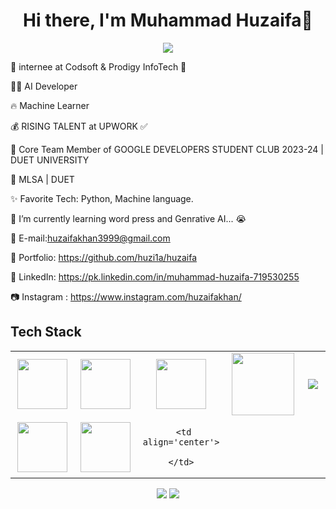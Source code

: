 <body>
  <div align="center">
    <h1> Hi there, I'm Muhammad Huzaifa👋<a href="https://github.com/huzi1a/huzaifa"></h1>
  </div>
<p align="center">
<a href="https://github.com/hammad-air"><img src="https://readme-typing-svg.herokuapp.com/?lines=Data+Scientist;Web+Developer;Mern+Stack+Developer+and+ML&font=Roboto&size=26&duration=3500&pause=500&center=true&width=500&height=50&color=eab676"></a>
	


🤵 internee at Codsoft & Prodigy InfoTech 🤖
	
👨‍💻 AI Developer

🔥 Machine Learner
	
💰 RISING TALENT at UPWORK ✅
	
📢 Core Team Member of GOOGLE DEVELOPERS STUDENT CLUB  2023-24 | DUET UNIVERSITY

📢 MLSA | DUET

✨ Favorite Tech: Python, Machine language.

📓 I’m currently learning word press and Genrative AI... 😭

📧 E-mail:huzaifakhan3999@gmail.com

🎨 Portfolio: https://github.com/huzi1a/huzaifa

💼 LinkedIn: https://pk.linkedin.com/in/muhammad-huzaifa-719530255

📷 Instagram : https://www.instagram.com/huzaifakhan/
 
<h2>Tech Stack</h2>

<table width="100">
<tr>
    <td align='center' width="200">
        <img src="https://www.svgrepo.com/show/353648/dialogflow.svg" width="80">
    </td>

  <td align='center' width="200">
        <img src="https://upload.wikimedia.org/wikipedia/commons/thumb/c/cb/Google_Assistant_logo.svg/1200px-Google_Assistant_logo.svg.png"  width="80">
    </td>
 <td align='center' width="200">
        <img src="https://github.com/abranhe/programming-languages-logos/blob/master/src/javascript/javascript.svg" width="80">
    </td>
 <td align='center' width="200">
        <img src="https://fiverr-res.cloudinary.com/npm-assets/layout-server/fiverr-og-logo.5fd6463.png" width="100">
    </td>
 <td align='center' width="200">
        <img src="https://www.vectorlogo.zone/logos/reactjs/reactjs-ar21.svg">
    </td>
 
</tr>
 
<tr>
    <td align='center'>
        <img src="https://upload.wikimedia.org/wikipedia/commons/thumb/3/38/HTML5_Badge.svg/600px-HTML5_Badge.svg.png"  width="80">
    </td>
    <td align='center'>
        <img src="https://upload.wikimedia.org/wikipedia/commons/thumb/4/4c/Typescript_logo_2020.svg/1200px-Typescript_logo_2020.svg.png" width="80">
    </td>
 <td align='center'>
        
     <td align='center'>

    </td>
</tr>
 

    
</table>
</p>
<p align="center">
<a href="https://pk.linkedin.com/in/muhammad-huzaifa-719530255"><img src="https://img.shields.io/badge/muhammad%20huzaifa-0077B5?style=flat&logo=Linkedin&logoColor=white"/></a>
<a href="mailto:huziafakhan3999@gmail.com"><img src="https://img.shields.io/badge/huzaifakhan3999@gmail.com-D14836?style=flat&logo=Gmail&logoColor=white"/></a>
 </p>
 
<br>
